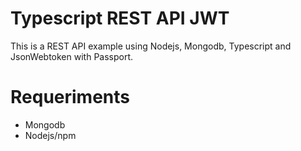 # Typescript REST API JWT

This is a REST API example using Nodejs, Mongodb, Typescript and JsonWebtoken with Passport.

# Requeriments

- Mongodb
- Nodejs/npm
